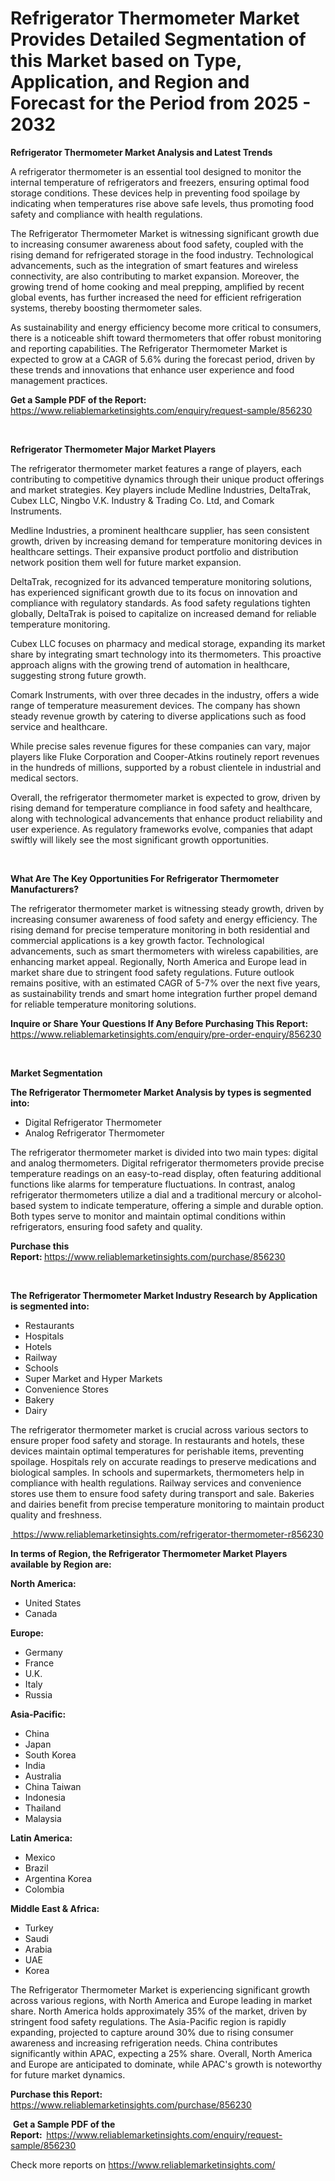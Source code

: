 <p><h1>Refrigerator Thermometer Market Provides Detailed Segmentation of this Market based on Type, Application, and Region and Forecast for the Period from 2025 - 2032</h1></p><p><strong>Refrigerator Thermometer Market Analysis and Latest Trends</strong></p>
<p><p>A refrigerator thermometer is an essential tool designed to monitor the internal temperature of refrigerators and freezers, ensuring optimal food storage conditions. These devices help in preventing food spoilage by indicating when temperatures rise above safe levels, thus promoting food safety and compliance with health regulations. </p><p>The Refrigerator Thermometer Market is witnessing significant growth due to increasing consumer awareness about food safety, coupled with the rising demand for refrigerated storage in the food industry. Technological advancements, such as the integration of smart features and wireless connectivity, are also contributing to market expansion. Moreover, the growing trend of home cooking and meal prepping, amplified by recent global events, has further increased the need for efficient refrigeration systems, thereby boosting thermometer sales.</p><p>As sustainability and energy efficiency become more critical to consumers, there is a noticeable shift toward thermometers that offer robust monitoring and reporting capabilities. The Refrigerator Thermometer Market is expected to grow at a CAGR of 5.6% during the forecast period, driven by these trends and innovations that enhance user experience and food management practices.</p></p>
<p><strong>Get a Sample PDF of the Report:&nbsp;</strong> <a href="https://www.reliablemarketinsights.com/enquiry/request-sample/856230?utm_campaign=1894&utm_medium=2&utm_source=Github&utm_content=ia&utm_term=08042025&utm_id=refrigerator-thermometer">https://www.reliablemarketinsights.com/enquiry/request-sample/856230</a></p>
<p>&nbsp;</p>
<p><strong>Refrigerator Thermometer Major Market Players</strong></p>
<p><p>The refrigerator thermometer market features a range of players, each contributing to competitive dynamics through their unique product offerings and market strategies. Key players include Medline Industries, DeltaTrak, Cubex LLC, Ningbo V.K. Industry & Trading Co. Ltd, and Comark Instruments. </p><p>Medline Industries, a prominent healthcare supplier, has seen consistent growth, driven by increasing demand for temperature monitoring devices in healthcare settings. Their expansive product portfolio and distribution network position them well for future market expansion.</p><p>DeltaTrak, recognized for its advanced temperature monitoring solutions, has experienced significant growth due to its focus on innovation and compliance with regulatory standards. As food safety regulations tighten globally, DeltaTrak is poised to capitalize on increased demand for reliable temperature monitoring.</p><p>Cubex LLC focuses on pharmacy and medical storage, expanding its market share by integrating smart technology into its thermometers. This proactive approach aligns with the growing trend of automation in healthcare, suggesting strong future growth.</p><p>Comark Instruments, with over three decades in the industry, offers a wide range of temperature measurement devices. The company has shown steady revenue growth by catering to diverse applications such as food service and healthcare. </p><p>While precise sales revenue figures for these companies can vary, major players like Fluke Corporation and Cooper-Atkins routinely report revenues in the hundreds of millions, supported by a robust clientele in industrial and medical sectors. </p><p>Overall, the refrigerator thermometer market is expected to grow, driven by rising demand for temperature compliance in food safety and healthcare, along with technological advancements that enhance product reliability and user experience. As regulatory frameworks evolve, companies that adapt swiftly will likely see the most significant growth opportunities.</p></p>
<p>&nbsp;</p>
<p><strong>What Are The Key Opportunities For Refrigerator Thermometer Manufacturers?</strong></p>
<p><p>The refrigerator thermometer market is witnessing steady growth, driven by increasing consumer awareness of food safety and energy efficiency. The rising demand for precise temperature monitoring in both residential and commercial applications is a key growth factor. Technological advancements, such as smart thermometers with wireless capabilities, are enhancing market appeal. Regionally, North America and Europe lead in market share due to stringent food safety regulations. Future outlook remains positive, with an estimated CAGR of 5-7% over the next five years, as sustainability trends and smart home integration further propel demand for reliable temperature monitoring solutions.</p></p>
<p><strong>Inquire or Share Your Questions If Any Before Purchasing This Report:</strong> <a href="https://www.reliablemarketinsights.com/enquiry/pre-order-enquiry/856230?utm_campaign=1894&utm_medium=2&utm_source=Github&utm_content=ia&utm_term=08042025&utm_id=refrigerator-thermometer">https://www.reliablemarketinsights.com/enquiry/pre-order-enquiry/856230</a></p>
<p>&nbsp;</p>
<p><strong>Market Segmentation</strong></p>
<p><strong>The Refrigerator Thermometer Market Analysis by types is segmented into:</strong></p>
<p><ul><li>Digital Refrigerator Thermometer</li><li>Analog Refrigerator Thermometer</li></ul></p>
<p><p>The refrigerator thermometer market is divided into two main types: digital and analog thermometers. Digital refrigerator thermometers provide precise temperature readings on an easy-to-read display, often featuring additional functions like alarms for temperature fluctuations. In contrast, analog refrigerator thermometers utilize a dial and a traditional mercury or alcohol-based system to indicate temperature, offering a simple and durable option. Both types serve to monitor and maintain optimal conditions within refrigerators, ensuring food safety and quality.</p></p>
<p><strong>Purchase this Report:&nbsp;</strong><a href="https://www.reliablemarketinsights.com/purchase/856230?utm_campaign=1894&utm_medium=2&utm_source=Github&utm_content=ia&utm_term=08042025&utm_id=refrigerator-thermometer">https://www.reliablemarketinsights.com/purchase/856230</a></p>
<p>&nbsp;</p>
<p><strong>The Refrigerator Thermometer Market Industry Research by Application is segmented into:</strong></p>
<p><ul><li>Restaurants</li><li>Hospitals</li><li>Hotels</li><li>Railway</li><li>Schools</li><li>Super Market and Hyper Markets</li><li>Convenience Stores</li><li>Bakery</li><li>Dairy</li></ul></p>
<p><p>The refrigerator thermometer market is crucial across various sectors to ensure proper food safety and storage. In restaurants and hotels, these devices maintain optimal temperatures for perishable items, preventing spoilage. Hospitals rely on accurate readings to preserve medications and biological samples. In schools and supermarkets, thermometers help in compliance with health regulations. Railway services and convenience stores use them to ensure food safety during transport and sale. Bakeries and dairies benefit from precise temperature monitoring to maintain product quality and freshness.</p></p>
<p><a href="https://www.reliablemarketinsights.com/refrigerator-thermometer-r856230?utm_campaign=1894&utm_medium=2&utm_source=Github&utm_content=ia&utm_term=08042025&utm_id=refrigerator-thermometer">&nbsp;https://www.reliablemarketinsights.com/refrigerator-thermometer-r856230</a></p>
<p><strong>In terms of Region, the Refrigerator Thermometer Market Players available by Region are:</strong></p>
<p>
    <p> <strong> North America: </strong>
        <ul>
            <li>United States</li>
            <li>Canada</li>
        </ul>
        </p> 
    <p> <strong> Europe: </strong>
        <ul>
            <li>Germany</li>
            <li>France</li>
            <li>U.K.</li>
            <li>Italy</li>
            <li>Russia</li>
        </ul>
        </p> 
    <p> <strong> Asia-Pacific: </strong>
        <ul>
            <li>China</li>
            <li>Japan</li>
            <li>South Korea</li>
            <li>India</li>
            <li>Australia</li>
            <li>China Taiwan</li>
            <li>Indonesia</li>
            <li>Thailand</li>
            <li>Malaysia</li>
        </ul>
        </p> 
    <p> <strong> Latin America: </strong>
        <ul>
            <li>Mexico</li>
            <li>Brazil</li>
            <li>Argentina Korea</li>
            <li>Colombia</li>
        </ul>
        </p> 
    <p> <strong> Middle East & Africa: </strong>
        <ul>
            <li>Turkey</li>
            <li>Saudi</li>
            <li>Arabia</li>
            <li>UAE</li>
            <li>Korea</li>
        </ul>
    </p>
    </p>
<p><p>The Refrigerator Thermometer Market is experiencing significant growth across various regions, with North America and Europe leading in market share. North America holds approximately 35% of the market, driven by stringent food safety regulations. The Asia-Pacific region is rapidly expanding, projected to capture around 30% due to rising consumer awareness and increasing refrigeration needs. China contributes significantly within APAC, expecting a 25% share. Overall, North America and Europe are anticipated to dominate, while APAC's growth is noteworthy for future market dynamics.</p></p>
<p><strong>Purchase this Report: </strong><a href="https://www.reliablemarketinsights.com/purchase/856230?utm_campaign=1894&utm_medium=2&utm_source=Github&utm_content=ia&utm_term=08042025&utm_id=refrigerator-thermometer">https://www.reliablemarketinsights.com/purchase/856230</a></p>
<p>&nbsp;<strong>Get a Sample PDF of the Report:&nbsp;&nbsp;</strong><a href="https://www.reliablemarketinsights.com/enquiry/request-sample/856230?utm_campaign=1894&utm_medium=2&utm_source=Github&utm_content=ia&utm_term=08042025&utm_id=refrigerator-thermometer">https://www.reliablemarketinsights.com/enquiry/request-sample/856230</a></p>
<p><strong></strong></p>
<p>Check more reports on <a href="https://www.reliablemarketinsights.com/?utm_campaign=1894&utm_medium=2&utm_source=Github&utm_content=ia&utm_term=08042025&utm_id=refrigerator-thermometer">https://www.reliablemarketinsights.com/</a></p>